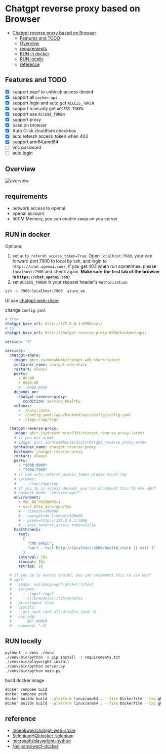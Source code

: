 # Chatgpt reverse proxy based on Browser

- [Chatgpt reverse proxy based on Browser](#chatgpt-reverse-proxy-based-on-browser)
  - [Features and TODO](#features-and-todo)
  - [Overview](#overview)
  - [requirements](#requirements)
  - [RUN in docker](#run-in-docker)
  - [RUN locally](#run-locally)
  - [reference](#reference)

## Features and TODO

- [x] support wgcf to unblock access denied
- [x] support all `backen-api`
- [x] support login and auto get `ACCESS_TOKEN`
- [x] support manually get `ACCESS_TOKEN`
- [x] support use `ACCESS_TOKEN`
- [x] support proxy
- [x] base on browser
- [x] Auto Click cloudflare checkbox
- [x] auto refersh access_token when 403
- [x] support arm64,amd64
- [ ] vnc password
- [ ] auto login

## Overview

![overview](overview.png)

## requirements

- network access to openai
- openai account
- 500M Memory, you can enable swap on you server

## RUN in docker

Options:

1. set `auto_refersh_access_token=True`. Open `localhost:7900`, your can forward port 7900 to local by ssh, and login to `https://chat.openai.com/`, if you get 403 when run sometimes. please `localhost:7900` and check again. **Make sure the first tab of the browser is `https://chat.openai.com/`**
2. set `ACCESS_TOKEN` in your requset header's `Authorization`

```bash
ssh -L 7900:localhost:7900  azure_vm
```

UI use [chatgpt-web-share](https://github.com/moeakwak/chatgpt-web-share/wiki/%E4%B8%AD%E6%96%87%E6%8C%87%E5%8D%97)

change `config.yaml`

```yaml
# from
chatgpt_base_url: http://127.0.0.1:6060/api/
# to
chatgpt_base_url: http://chatgpt-reverse-proxy:8000/backend-api/
```

```yaml
version: "3"

services:
  chatgpt-share:
    image: ghcr.io/moeakwak/chatgpt-web-share:latest
    container_name: chatgpt-web-share
    restart: always
    ports:
      - 80:80
      - 8080:80
      # - 6060:6060
    depends_on:
      chatgpt-reverse-proxy:
        condition: service_healthy
    volumes:
      - ./data:/data
      - ./config.yaml:/app/backend/api/config/config.yaml
      - ./logs:/app/logs

  chatgpt-reverse-proxy:
    image: ghcr.io/dreamhunter2333/chatgpt_reverse_proxy:latest
    # if you use arm64
    # image: ghcr.io/dreamhunter2333/chatgpt_reverse_proxy:arm64
    container_name: chatgpt-reverse-proxy
    hostname: chatgpt-reverse-proxy
    restart: always
    ports:
      - "8000:8000"
      - "7900:7900"
    # if use auto_refersh_access_token please mount tmp
    # volumes:
    #   - ./tmp:/app/tmp
    # if you ip is access denied, you can uncomment this to use wgcf
    # network_mode: "service:wgcf"
    environment:
      - VNC_NO_PASSWORD=1
      - user_data_dir=/app/tmp
      # - timeout=100000
      # - navigation_timeout=100000
      # - proxy=http://127.0.0.1:7890
      # - auto_refersh_access_token=False
    healthcheck:
      test:
        [
          "CMD-SHELL",
          "curl --fail http://localhost:8000/health_check || exit 1"
        ]
      interval: 30s
      timeout: 10s
      retries: 10

  # if you ip is access denied, you can uncomment this to use wgcf
  # wgcf:
  #   image: neilpang/wgcf-docker:latest
  #   volumes:
  #     - ./wgcf:/wgcf
  #     - /lib/modules:/lib/modules
  #   privileged: true
  #   sysctls:
  #     net.ipv6.conf.all.disable_ipv6: 0
  #   cap_add:
  #     - NET_ADMIN
  #   command: "-4"
```

## RUN locally

```bash
python3 -m venv ./venv
./venv/bin/python -m pip install -r requirements.txt
./venv/bin/playwright install
./venv/bin/python server.py
./venv/bin/python main.py
```

build docker image

```bash
docker compose buid
docker compose push
docker buildx build --platform linux/amd64 . --file Dockerfile --tag ghcr.io/dreamhunter2333/chatgpt_reverse_proxy:latest --push
docker buildx build --platform linux/arm64 . --file Dockerfile --tag ghcr.io/dreamhunter2333/chatgpt_reverse_proxy:arm64 --push
```

## reference

- [moeakwak/chatgpt-web-share](https://github.com/moeakwak/chatgpt-web-share/wiki/%E4%B8%AD%E6%96%87%E6%8C%87%E5%8D%97)
- [SeleniumHQ/docker-selenium](https://github.com/SeleniumHQ/docker-selenium)
- [microsoft/playwright-python](https://github.com/microsoft/playwright-python)
- [Neilpang/wgcf-docker](https://github.com/Neilpang/wgcf-docker)
